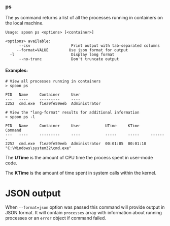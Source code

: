 ### ps

The `ps` command returns a list of all the processes running in containers on the local machine.

```
Usage: spoon ps <options> [<container>]

<options> available:
      --csv                  Print output with tab-separated columns
     --format=VALUE         Use json format for output
  -l                         Display long format
      --no-trunc             Don't truncate output
```

#### Examples:

```
# View all processes running in containers
> spoon ps

PID   Name     Container     User
---   ----     ---------     ----
2252  cmd.exe  f1ea9fe59eeb  Administrator

# View the "long-format" results for additional information
> spoon ps -l

PID   Name     Container     User           UTime     KTime     Command
---   ----     ---------     ----           -----     -----     -------
2252  cmd.exe  f1ea9fe59eeb  Administrator  00:01:05  00:01:10	"C:\Windows\system32\cmd.exe"
```

The **UTime** is the amount of CPU time the process spent in user-mode code. 

The **KTime** is the amount of time spent in system calls within the kernel. 

# JSON output

When `--format=json` option was passed this command will provide output in JSON format. It will contain `processes` array with information about running processes or an `error` object if command failed.